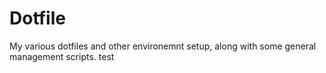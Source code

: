 # Dotfile
My various dotfiles and other environemnt setup, along with some
general management scripts.
test
